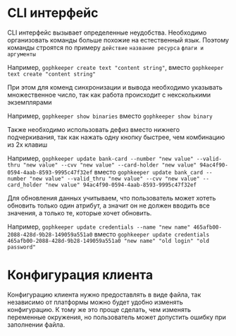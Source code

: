 # CLI интерфейс

CLI интерфейс вызывает определенные неудобства.
Необходимо организовать команды больше похожие на естественный язык.
Поэтому команды строятся по примеру `действие` `название ресурса` `флаги и аргументы`

Например, `gophkeeper create text "content string"`, вместо `gophkeeper text create "content string"`

При этом для коменд синхронизации и вывода необходимо указывать множественное число, так как работа происходит с нексколькими экземплярами

Например, `gophkeeper show binaries` вместо `gophkeeper show binary`

Также необходимо использовать дефиз вместо нижнего подчеркивания, так как нажать одну кнопку быстрее, чем комбинацию из 2х клавиш

Например, `gophkeeper update bank-card --number "new value" --valid-thru "new value" --cvv "new value" --card-holder "new value" 94ac4f90-0594-4aab-8593-9995c47f32ef` вместо `gophkeeper update bank_card --number "new value" --valid_thru "new value" --cvv "new value" --card_holder "new value" 94ac4f90-0594-4aab-8593-9995c47f32ef`

Для обновления данных учитываем, что пользователь может хотеть обновить только один атрибут, а значит он не должен вводить все значения, а только те, которые хочет обновить.

Например, `gophkeeper update credentials --name "new name" 465afb00-2088-428d-9b28-149059a551a0` вместо `gophkeeper update credentials 465afb00-2088-428d-9b28-149059a551a0 "new name" "old login" "old password"`	

# Конфигурация клиента

Конфигурацию клиента нужно предоставлять в виде файла, так независимо от платформы можно будет удобно изменять конфигурацию. К тому же это проще сделать, чем изменять переменные окружения, но пользователь может допустить ошибку при заполнении файла.
